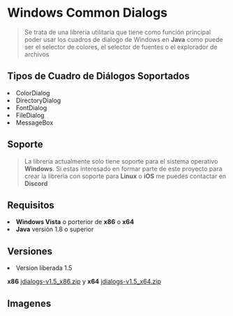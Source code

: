 # Windows Common Dialogs
> Se trata de una librería utilitaria que tiene como función principal poder usar los cuadros de dialogo de Windows en **Java** como puede ser el selector de colores, el selector de fuentes o el explorador de archivos
## Tipos de Cuadro de Diálogos Soportados
<li>ColorDialog
<li>DirectoryDialog
<li>FontDialog
<li>FileDialog
<li>MessageBox

## Soporte
>La librería actualmente solo tiene soporte para el sistema operativo **Windows**. Si estas interesado en formar parte de este proyecto para crear la librería con soporte para **Linux** o **iOS** me puedes contactar en **Discord**

## Requisitos 
<li> <b>Windows Vista</b> o porterior de <b>x86</b> o <b>x64</b>
<li> <b>Java</b> versión 1.8 o superior

## Versiones

<li> Version liberada 1.5<p>

**x86** [jdialogs-v1.5_x86.zip](https://www.github.com/Zukaritasu/jdialog/jdialogs-v1.5_x86.zip) y
**x64** [jdialogs-v1.5_x64.zip](https://www.github.com/Zukaritasu/jdialog/jdialogs-v1.5_x64.zip)

## Imagenes

